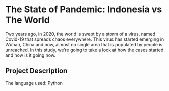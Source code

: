 # The State of Pandemic: Indonesia vs The World

Two years ago, in 2020, the world is swept by a storm of a virus, named Covid-19 that spreads chaos everywhere. This virus has started emerging in Wuhan, China and now, 
almost no single area that is populated by people is unreached. In this study, we’re going to take a look at how the cases started and how is it going now.

## Project Description

The language used: Python
